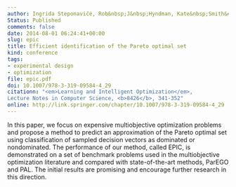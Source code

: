 ```yaml
---
author: Ingrida Steponavičė, Rob&nbsp;J&nbsp;Hyndman, Kate&nbsp;Smith&#8209;Miles, Laura&nbsp;Villanova
Status: Published
comments: false
date: 2014-08-01 06:24:41+00:00
slug: epic
title: Efficient identification of the Pareto optimal set
kind: conference
tags:
- experimental design
- optimization
file: epic.pdf
doi: 10.1007/978-3-319-09584-4_29
citationn: "<em>Learning and Intelligent Optimization</em>,
Lecture Notes in Computer Science, <b>8426</b>, 341-352"
online: http://link.springer.com/chapter/10.1007/978-3-319-09584-4_29
---
```




In this paper, we focus on expensive multiobjective optimization problems and propose a method to predict an approximation of the Pareto optimal set using classification of sampled decision vectors as dominated or nondominated. The performance of our method, called EPIC, is demonstrated on a set of benchmark problems used in the multiobjective optimization literature and compared with state-of-the-art methods, ParEGO and PAL. The initial results are promising and encourage further research in this direction.

